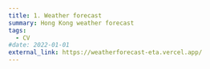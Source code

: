 ```yaml
---
title: 1. Weather forecast
summary: Hong Kong weather forecast
tags:
  - CV
#date: 2022-01-01
external_link: https://weatherforecast-eta.vercel.app/
---
```

